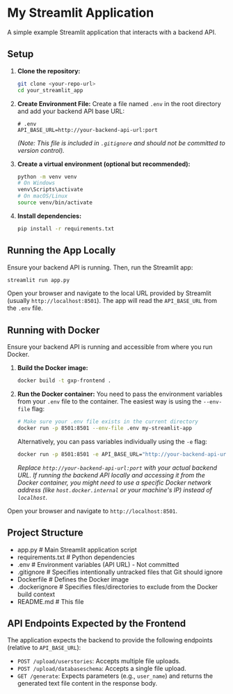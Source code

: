 # My Streamlit Application

A simple example Streamlit application that interacts with a backend API.

## Setup

1.  **Clone the repository:**
    ```bash
    git clone <your-repo-url>
    cd your_streamlit_app
    ```

2.  **Create Environment File:**
    Create a file named `.env` in the root directory and add your backend API base URL:
    ```dotenv
    # .env
    API_BASE_URL=http://your-backend-api-url:port
    ```
    *(Note: This file is included in `.gitignore` and should not be committed to version control).*

3.  **Create a virtual environment (optional but recommended):**
    ```bash
    python -m venv venv
    # On Windows
    venv\Scripts\activate
    # On macOS/Linux
    source venv/bin/activate
    ```

4.  **Install dependencies:**
    ```bash
    pip install -r requirements.txt
    ```

## Running the App Locally

Ensure your backend API is running. Then, run the Streamlit app:

```bash
streamlit run app.py
```

Open your browser and navigate to the local URL provided by Streamlit (usually `http://localhost:8501`). The app will read the `API_BASE_URL` from the `.env` file.

## Running with Docker

Ensure your backend API is running and accessible from where you run Docker.

1.  **Build the Docker image:**
    ```bash
    docker build -t gxp-frontend .
    ```

2.  **Run the Docker container:**
    You need to pass the environment variables from your `.env` file to the container. The easiest way is using the `--env-file` flag:
    ```bash
    # Make sure your .env file exists in the current directory
    docker run -p 8501:8501 --env-file .env my-streamlit-app
    ```
    Alternatively, you can pass variables individually using the `-e` flag:
    ```bash
    docker run -p 8501:8501 -e API_BASE_URL="http://your-backend-api-url:port" my-streamlit-app
    ```
    *Replace `http://your-backend-api-url:port` with your actual backend URL. If running the backend API locally and accessing it from the Docker container, you might need to use a specific Docker network address (like `host.docker.internal` or your machine's IP) instead of `localhost`.*

Open your browser and navigate to `http://localhost:8501`.

## Project Structure
 - app.py # Main Streamlit application script
 - requirements.txt # Python dependencies
 - .env # Environment variables (API URL) - Not committed
 - .gitignore # Specifies intentionally untracked files that Git should ignore
 - Dockerfile # Defines the Docker image
 - .dockerignore # Specifies files/directories to exclude from the Docker build context
 - README.md # This file


## API Endpoints Expected by the Frontend

The application expects the backend to provide the following endpoints (relative to `API_BASE_URL`):

*   `POST /upload/userstories`: Accepts multiple file uploads.
*   `POST /upload/databaseschema`: Accepts a single file upload.
*   `GET /generate`: Expects parameters (e.g., `user_name`) and returns the generated text file content in the response body.